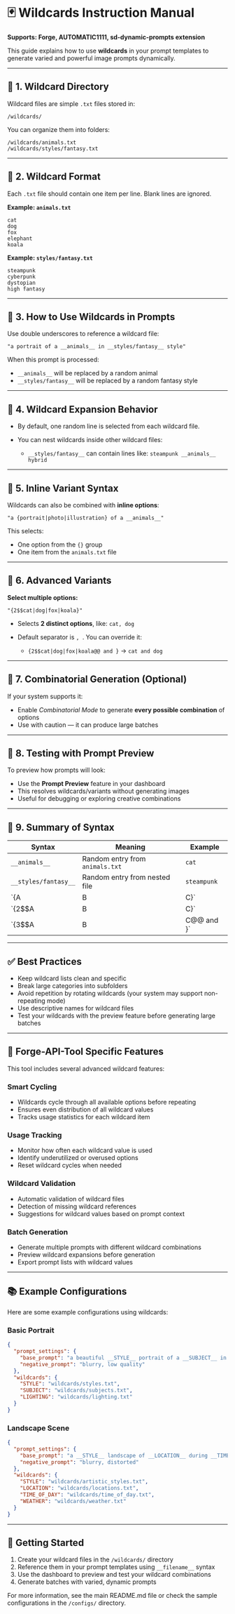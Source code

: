 # 🃏 Wildcards Instruction Manual

**Supports: Forge, AUTOMATIC1111, sd-dynamic-prompts extension**

This guide explains how to use **wildcards** in your prompt templates to generate varied and powerful image prompts dynamically.

---

## 📂 1. Wildcard Directory

Wildcard files are simple `.txt` files stored in:

```
/wildcards/
```

You can organize them into folders:

```
/wildcards/animals.txt
/wildcards/styles/fantasy.txt
```

---

## 📝 2. Wildcard Format

Each `.txt` file should contain one item per line.
Blank lines are ignored.

**Example: `animals.txt`**

```
cat
dog
fox
elephant
koala
```

**Example: `styles/fantasy.txt`**

```
steampunk
cyberpunk
dystopian
high fantasy
```

---

## 🧠 3. How to Use Wildcards in Prompts

Use double underscores to reference a wildcard file:

```
"a portrait of a __animals__ in __styles/fantasy__ style"
```

When this prompt is processed:

* `__animals__` will be replaced by a random animal
* `__styles/fantasy__` will be replaced by a random fantasy style

---

## 🔁 4. Wildcard Expansion Behavior

* By default, one random line is selected from each wildcard file.
* You can nest wildcards inside other wildcard files:

  * `__styles/fantasy__` can contain lines like:
    `steampunk __animals__ hybrid`

---

## 🎲 5. Inline Variant Syntax

Wildcards can also be combined with **inline options**:

```
"a {portrait|photo|illustration} of a __animals__"
```

This selects:

* One option from the `{}` group
* One item from the `animals.txt` file

---

## 🔗 6. Advanced Variants

**Select multiple options:**

```
"{2$$cat|dog|fox|koala}"
```

* Selects **2 distinct options**, like: `cat, dog`
* Default separator is `, `. You can override it:

  * `{2$$cat|dog|fox|koala@@ and }` → `cat and dog`

---

## 🔄 7. Combinatorial Generation (Optional)

If your system supports it:

* Enable *Combinatorial Mode* to generate **every possible combination** of options
* Use with caution — it can produce large batches

---

## 🧪 8. Testing with Prompt Preview

To preview how prompts will look:

* Use the **Prompt Preview** feature in your dashboard
* This resolves wildcards/variants without generating images
* Useful for debugging or exploring creative combinations

---

## 📌 9. Summary of Syntax

| Syntax               | Meaning                         | Example |
| -------------------- | ------------------------------- | ------- |
| `__animals__`        | Random entry from `animals.txt` | `cat` |
| `__styles/fantasy__` | Random entry from nested file   | `steampunk` |
| `{A|B|C}`           | Choose one of A, B, or C        | `portrait` |
| `{2$$A|B|C}`        | Choose 2 distinct options       | `cat, dog` |
| `{3$$A|B|C@@ and }` | Choose 3 with "and" separator   | `cat and dog and fox` |

---

## ✅ Best Practices

* Keep wildcard lists clean and specific
* Break large categories into subfolders
* Avoid repetition by rotating wildcards (your system may support non-repeating mode)
* Use descriptive names for wildcard files
* Test your wildcards with the preview feature before generating large batches

---

## 🔧 Forge-API-Tool Specific Features

This tool includes several advanced wildcard features:

### Smart Cycling
- Wildcards cycle through all available options before repeating
- Ensures even distribution of all wildcard values
- Tracks usage statistics for each wildcard item

### Usage Tracking
- Monitor how often each wildcard value is used
- Identify underutilized or overused options
- Reset wildcard cycles when needed

### Wildcard Validation
- Automatic validation of wildcard files
- Detection of missing wildcard references
- Suggestions for wildcard values based on prompt context

### Batch Generation
- Generate multiple prompts with different wildcard combinations
- Preview wildcard expansions before generation
- Export prompt lists with wildcard values

---

## 📚 Example Configurations

Here are some example configurations using wildcards:

### Basic Portrait
```json
{
  "prompt_settings": {
    "base_prompt": "a beautiful __STYLE__ portrait of a __SUBJECT__ in __LIGHTING__",
    "negative_prompt": "blurry, low quality"
  },
  "wildcards": {
    "STYLE": "wildcards/styles.txt",
    "SUBJECT": "wildcards/subjects.txt", 
    "LIGHTING": "wildcards/lighting.txt"
  }
}
```

### Landscape Scene
```json
{
  "prompt_settings": {
    "base_prompt": "a __STYLE__ landscape of __LOCATION__ during __TIME_OF_DAY__ with __WEATHER__",
    "negative_prompt": "blurry, distorted"
  },
  "wildcards": {
    "STYLE": "wildcards/artistic_styles.txt",
    "LOCATION": "wildcards/locations.txt",
    "TIME_OF_DAY": "wildcards/time_of_day.txt",
    "WEATHER": "wildcards/weather.txt"
  }
}
```

---

## 🚀 Getting Started

1. Create your wildcard files in the `/wildcards/` directory
2. Reference them in your prompt templates using `__filename__` syntax
3. Use the dashboard to preview and test your wildcard combinations
4. Generate batches with varied, dynamic prompts

For more information, see the main README.md file or check the sample configurations in the `/configs/` directory. 